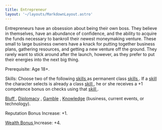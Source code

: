 ```yaml
---
title: Entrepreneur
layout: '~/layouts/MarkdownLayout.astro'
---
```

Entrepreneurs have an obsession about being their own boss. They believe in
themselves, have an abundance of confidence, and the ability to acquire the
funds necessary to bankroll their newest moneymaking venture. These small to
large business owners have a knack for putting together business plans,
gathering resources, and getting a new venture off the ground. They rarely
want to stick around after the launch, however, as they prefer to put their
energies into the next big thing.

Prerequisite: Age 18+.

Skills: Choose two of the following [ skills ](/modern.d20.srd/skills/index)
as permanent class [ skills ](/modern.d20.srd/skills/index) . If a [ skill](/modern.d20.srd/skills/index) the character selects is already a class [skill ](/modern.d20.srd/skills/index) , he or she receives a +1 competence
bonus on checks using that [ skill ](/modern.d20.srd/skills/index) .

[ Bluff ](/modern.d20.srd/skills/bluff) , [ Diplomacy](/modern.d20.srd/skills/diplomacy) , [ Gamble](/modern.d20.srd/skills/gamble) , [ Knowledge](/modern.d20.srd/skills/knowledge) (business, current events, or technology).

Reputation Bonus Increase: +1.

[ Wealth Bonus ](/modern.d20.srd/wealth/wealth.bonus) Increase: +4.

